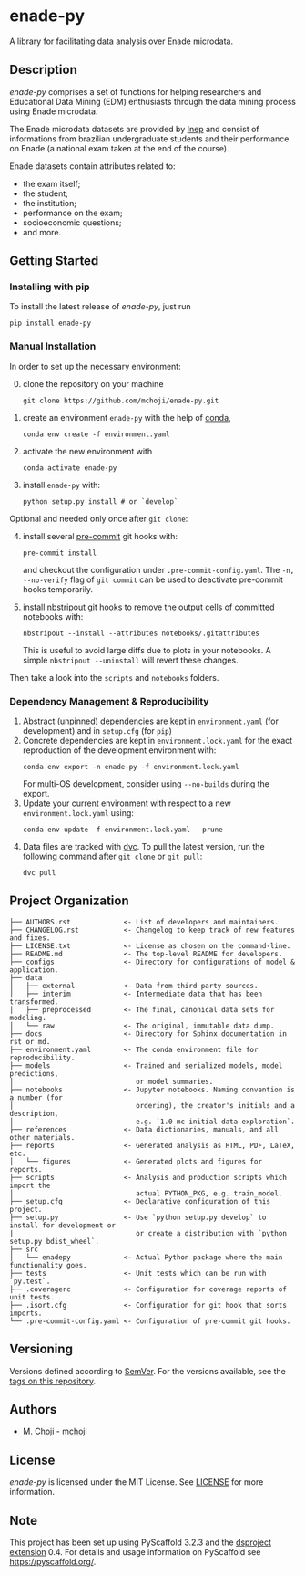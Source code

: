 # enade-py

 A library for facilitating data analysis over Enade microdata.


## Description

*enade-py* comprises a set of functions for helping researchers and Educational
Data Mining (EDM) enthusiasts through the data mining process using Enade
microdata.

The Enade microdata datasets are provided by [Inep] and consist of informations from brazilian
undergraduate students and their performance on Enade (a national exam taken at
the end of the course).

Enade datasets contain attributes related to:

* the exam itself;
* the student;
* the institution;
* performance on the exam;
* socioeconomic questions;
* and more.


## Getting Started

### Installing with pip
To install the latest release of *enade-py*, just run

```shell
pip install enade-py
```

### Manual Installation

In order to set up the necessary environment:

0. clone the repository on your machine
   ```
   git clone https://github.com/mchoji/enade-py.git
   ```
1. create an environment `enade-py` with the help of [conda],
   ```
   conda env create -f environment.yaml
   ```
2. activate the new environment with
   ```
   conda activate enade-py
   ```
3. install `enade-py` with:
   ```
   python setup.py install # or `develop`
   ```

Optional and needed only once after `git clone`:

4. install several [pre-commit] git hooks with:
   ```
   pre-commit install
   ```
   and checkout the configuration under `.pre-commit-config.yaml`.
   The `-n, --no-verify` flag of `git commit` can be used to deactivate pre-commit hooks temporarily.

5. install [nbstripout] git hooks to remove the output cells of committed notebooks with:
   ```
   nbstripout --install --attributes notebooks/.gitattributes
   ```
   This is useful to avoid large diffs due to plots in your notebooks.
   A simple `nbstripout --uninstall` will revert these changes.


Then take a look into the `scripts` and `notebooks` folders.

### Dependency Management & Reproducibility

1. Abstract (unpinned) dependencies are kept in `environment.yaml` (for
   development) and in `setup.cfg` (for `pip`)
2. Concrete dependencies are kept in `environment.lock.yaml` for the exact
   reproduction of the development environment with:
   ```
   conda env export -n enade-py -f environment.lock.yaml
   ```
   For multi-OS development, consider using `--no-builds` during the export.
3. Update your current environment with respect to a new `environment.lock.yaml` using:
   ```
   conda env update -f environment.lock.yaml --prune
   ```
4. Data files are tracked with [dvc]. To pull the latest version, run the
   following command after `git clone` or `git pull`:
   ```
   dvc pull
   ```

## Project Organization

```
├── AUTHORS.rst             <- List of developers and maintainers.
├── CHANGELOG.rst           <- Changelog to keep track of new features and fixes.
├── LICENSE.txt             <- License as chosen on the command-line.
├── README.md               <- The top-level README for developers.
├── configs                 <- Directory for configurations of model & application.
├── data
│   ├── external            <- Data from third party sources.
│   ├── interim             <- Intermediate data that has been transformed.
│   ├── preprocessed        <- The final, canonical data sets for modeling.
│   └── raw                 <- The original, immutable data dump.
├── docs                    <- Directory for Sphinx documentation in rst or md.
├── environment.yaml        <- The conda environment file for reproducibility.
├── models                  <- Trained and serialized models, model predictions,
│                              or model summaries.
├── notebooks               <- Jupyter notebooks. Naming convention is a number (for
│                              ordering), the creator's initials and a description,
│                              e.g. `1.0-mc-initial-data-exploration`.
├── references              <- Data dictionaries, manuals, and all other materials.
├── reports                 <- Generated analysis as HTML, PDF, LaTeX, etc.
│   └── figures             <- Generated plots and figures for reports.
├── scripts                 <- Analysis and production scripts which import the
│                              actual PYTHON_PKG, e.g. train_model.
├── setup.cfg               <- Declarative configuration of this project.
├── setup.py                <- Use `python setup.py develop` to install for development or
|                              or create a distribution with `python setup.py bdist_wheel`.
├── src
│   └── enadepy             <- Actual Python package where the main functionality goes.
├── tests                   <- Unit tests which can be run with `py.test`.
├── .coveragerc             <- Configuration for coverage reports of unit tests.
├── .isort.cfg              <- Configuration for git hook that sorts imports.
└── .pre-commit-config.yaml <- Configuration of pre-commit git hooks.
```


## Versioning
Versions defined according to [SemVer](https://semver.org). For the versions
available, see the [tags on this repository](https://github.com/mchoji/enade-py/tags).


## Authors
- M. Choji - [mchoji](https://github.com/mchoji)


## License
*enade-py* is licensed under the MIT License.
See [LICENSE](LICENSE.txt) for more information.


## Note

This project has been set up using PyScaffold 3.2.3 and the [dsproject extension] 0.4.
For details and usage information on PyScaffold see https://pyscaffold.org/.

[Inep]: http://portal.inep.gov.br/microdados
[dvc]: https://dvc.org/
[conda]: https://docs.conda.io/
[pre-commit]: https://pre-commit.com/
[Jupyter]: https://jupyter.org/
[nbstripout]: https://github.com/kynan/nbstripout
[Google style]: http://google.github.io/styleguide/pyguide.html#38-comments-and-docstrings
[dsproject extension]: https://github.com/pyscaffold/pyscaffoldext-dsproject
